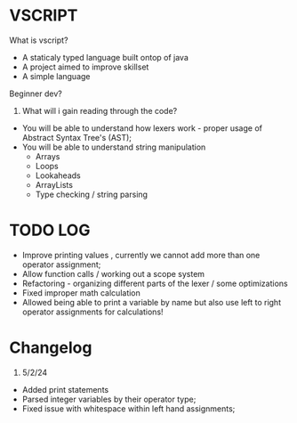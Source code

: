 # VSCRIPT


What is vscript?
- A staticaly typed language built ontop of java
- A project aimed to improve skillset
- A simple language


Beginner dev?

1. What will i gain reading through the code?
 - You will be able to understand how lexers work - proper usage of Abstract Syntax Tree's (AST);
 - You will be able to understand string manipulation 
    - Arrays
    - Loops
    - Lookaheads
    - ArrayLists
    - Type checking / string parsing


# TODO LOG
-  Improve printing values , currently we cannot add more than one operator assignment;
-  Allow function calls  / working out a scope system
-  Refactoring - organizing different parts of the lexer / some optimizations
-  Fixed improper math calculation
-  Allowed being able to print a variable by name but also use left to right operator assignments for calculations!
# Changelog

1. 5/2/24 
 - Added print statements 
 - Parsed integer variables by their operator type;
 - Fixed issue with whitespace within left hand assignments;
 
